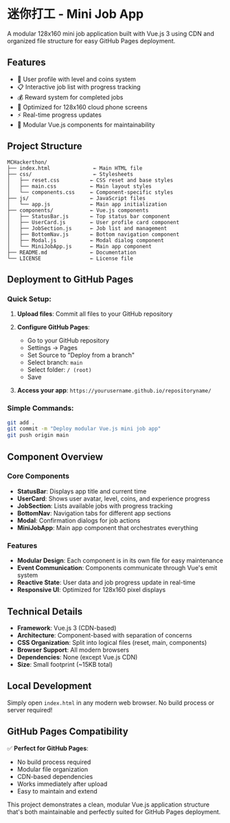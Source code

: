 # 迷你打工 - Mini Job App

A modular 128x160 mini job application built with Vue.js 3 using CDN and organized file structure for easy GitHub Pages deployment.

## Features

- 👤 User profile with level and coins system
- 📋 Interactive job list with progress tracking
- 💰 Reward system for completed jobs
- 📱 Optimized for 128x160 cloud phone screens
- ⚡ Real-time progress updates
- 🎯 Modular Vue.js components for maintainability

## Project Structure

```
MCHackerthon/
├── index.html              ← Main HTML file
├── css/                    ← Stylesheets
│   ├── reset.css          ← CSS reset and base styles
│   ├── main.css           ← Main layout styles
│   └── components.css     ← Component-specific styles
├── js/                    ← JavaScript files
│   └── app.js             ← Main app initialization
├── components/            ← Vue.js components
│   ├── StatusBar.js       ← Top status bar component
│   ├── UserCard.js        ← User profile card component
│   ├── JobSection.js      ← Job list and management
│   ├── BottomNav.js       ← Bottom navigation component
│   ├── Modal.js           ← Modal dialog component
│   └── MiniJobApp.js      ← Main app component
├── README.md              ← Documentation
└── LICENSE                ← License file
```

## Deployment to GitHub Pages

### Quick Setup:
1. **Upload files**: Commit all files to your GitHub repository
2. **Configure GitHub Pages**:
   - Go to your GitHub repository
   - Settings → Pages 
   - Set Source to "Deploy from a branch"
   - Select branch: `main`
   - Select folder: `/ (root)`
   - Save

3. **Access your app**: `https://yourusername.github.io/repositoryname/`

### Simple Commands:
```bash
git add .
git commit -m "Deploy modular Vue.js mini job app"
git push origin main
```

## Component Overview

### Core Components
- **StatusBar**: Displays app title and current time
- **UserCard**: Shows user avatar, level, coins, and experience progress
- **JobSection**: Lists available jobs with progress tracking
- **BottomNav**: Navigation tabs for different app sections
- **Modal**: Confirmation dialogs for job actions
- **MiniJobApp**: Main app component that orchestrates everything

### Features
- **Modular Design**: Each component is in its own file for easy maintenance
- **Event Communication**: Components communicate through Vue's emit system
- **Reactive State**: User data and job progress update in real-time
- **Responsive UI**: Optimized for 128x160 pixel displays

## Technical Details

- **Framework**: Vue.js 3 (CDN-based)
- **Architecture**: Component-based with separation of concerns
- **CSS Organization**: Split into logical files (reset, main, components)
- **Browser Support**: All modern browsers
- **Dependencies**: None (except Vue.js CDN)
- **Size**: Small footprint (~15KB total)

## Local Development

Simply open `index.html` in any modern web browser. No build process or server required!

## GitHub Pages Compatibility

✅ **Perfect for GitHub Pages**:
- No build process required
- Modular file organization
- CDN-based dependencies
- Works immediately after upload
- Easy to maintain and extend

This project demonstrates a clean, modular Vue.js application structure that's both maintainable and perfectly suited for GitHub Pages deployment.

